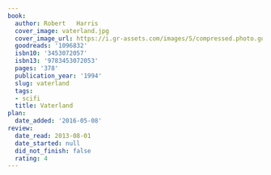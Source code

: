 ```yaml
---
book:
  author: Robert   Harris
  cover_image: vaterland.jpg
  cover_image_url: https://i.gr-assets.com/images/S/compressed.photo.goodreads.com/books/1401970108l/1096832._SX98_.jpg
  goodreads: '1096832'
  isbn10: '3453072057'
  isbn13: '9783453072053'
  pages: '378'
  publication_year: '1994'
  slug: vaterland
  tags:
  - scifi
  title: Vaterland
plan:
  date_added: '2016-05-08'
review:
  date_read: 2013-08-01
  date_started: null
  did_not_finish: false
  rating: 4
---
```


